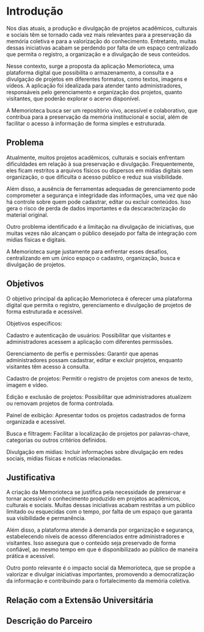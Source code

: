 # Introdução

Nos dias atuais, a produção e divulgação de projetos acadêmicos, culturais e sociais têm se tornado cada vez mais relevantes para a preservação da memória coletiva e para a valorização do conhecimento. Entretanto, muitas dessas iniciativas acabam se perdendo por falta de um espaço centralizado que permita o registro, a organização e a divulgação de seus conteúdos.

Nesse contexto, surge a proposta da aplicação Memorioteca, uma plataforma digital que possibilita o armazenamento, a consulta e a divulgação de projetos em diferentes formatos, como textos, imagens e vídeos. A aplicação foi idealizada para atender tanto administradores, responsáveis pelo gerenciamento e organização dos projetos, quanto visitantes, que poderão explorar o acervo disponível.

A Memorioteca busca ser um repositório vivo, acessível e colaborativo, que contribua para a preservação da memória institucional e social, além de facilitar o acesso à informação de forma simples e estruturada.

## Problema

Atualmente, muitos projetos acadêmicos, culturais e sociais enfrentam dificuldades em relação à sua preservação e divulgação. Frequentemente, eles ficam restritos a arquivos físicos ou dispersos em mídias digitais sem organização, o que dificulta o acesso público e reduz sua visibilidade.

Além disso, a ausência de ferramentas adequadas de gerenciamento pode comprometer a segurança e integridade das informações, uma vez que não há controle sobre quem pode cadastrar, editar ou excluir conteúdos. Isso gera o risco de perda de dados importantes e da descaracterização do material original.

Outro problema identificado é a limitação na divulgação de iniciativas, que muitas vezes não alcançam o público desejado por falta de integração com mídias físicas e digitais.

A Memorioteca surge justamente para enfrentar esses desafios, centralizando em um único espaço o cadastro, organização, busca e divulgação de projetos.

## Objetivos

O objetivo principal da aplicação Memorioteca é oferecer uma plataforma digital que permita o registro, gerenciamento e divulgação de projetos de forma estruturada e acessível.

Objetivos específicos:

Cadastro e autenticação de usuários: Possibilitar que visitantes e administradores acessem a aplicação com diferentes permissões.

Gerenciamento de perfis e permissões: Garantir que apenas administradores possam cadastrar, editar e excluir projetos, enquanto visitantes têm acesso à consulta.

Cadastro de projetos: Permitir o registro de projetos com anexos de texto, imagem e vídeo.

Edição e exclusão de projetos: Possibilitar que administradores atualizem ou removam projetos de forma controlada.

Painel de exibição: Apresentar todos os projetos cadastrados de forma organizada e acessível.

Busca e filtragem: Facilitar a localização de projetos por palavras-chave, categorias ou outros critérios definidos.

Divulgação em mídias: Incluir informações sobre divulgação em redes sociais, mídias físicas e notícias relacionadas.

## Justificativa

A criação da Memorioteca se justifica pela necessidade de preservar e tornar acessível o conhecimento produzido em projetos acadêmicos, culturais e sociais. Muitas dessas iniciativas acabam restritas a um público limitado ou esquecidas com o tempo, por falta de um espaço que garanta sua visibilidade e permanência.

Além disso, a plataforma atende à demanda por organização e segurança, estabelecendo níveis de acesso diferenciados entre administradores e visitantes. Isso assegura que o conteúdo seja preservado de forma confiável, ao mesmo tempo em que é disponibilizado ao público de maneira prática e acessível.

Outro ponto relevante é o impacto social da Memorioteca, que se propõe a valorizar e divulgar iniciativas importantes, promovendo a democratização da informação e contribuindo para o fortalecimento da memória coletiva.

## Relação com a Extensão Universitária


## Descrição do Parceiro

